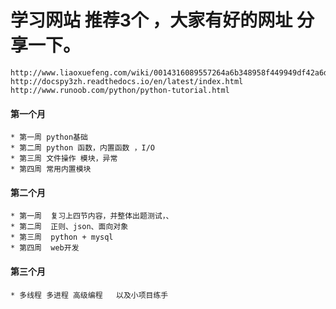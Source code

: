 # 学习网站  推荐3个 ，大家有好的网址 分享一下。

	http://www.liaoxuefeng.com/wiki/0014316089557264a6b348958f449949df42a6d3a2e542c000/001432523496782e0946b0f454549c0888d05959b99860f000
	http://docspy3zh.readthedocs.io/en/latest/index.html
	http://www.runoob.com/python/python-tutorial.html

#### 第一个月

	* 第一周 python基础
	* 第二周 python 函数，内置函数 ，I/O 
	* 第三周 文件操作 模块，异常
	* 第四周 常用内置模块


#### 第二个月

	* 第一周  复习上四节内容，并整体出题测试，、
	* 第二周  正则、json、面向对象
	* 第三周  python + mysql
	* 第四周  web开发

#### 第三个月

	* 多线程 多进程 高级编程   以及小项目练手